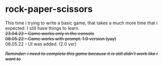 # rock-paper-scissors
This time i trying to write a basic game, that takes a much more time that i expected. I still have things to learn.<br>
~~23.04.22 - Game works only in the console <br>
08.05.22 - Game works with prompt. 1.0 version (yay)~~<br>
08.05.22 - UI was added. (2.0 ver)<br>

~~*Reminder: i need to complete this game because it is still didn't work like i want to*~~
